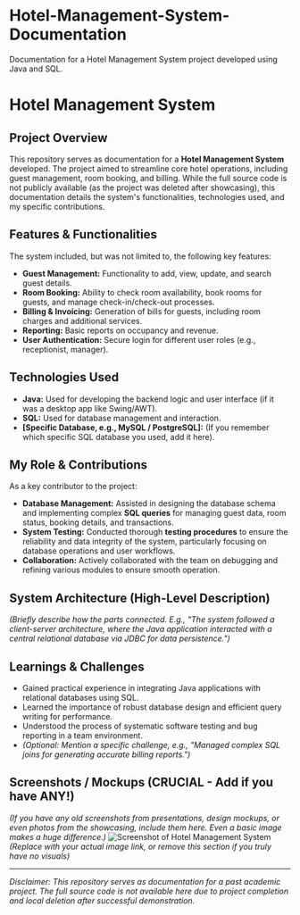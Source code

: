 # Hotel-Management-System-Documentation
Documentation for a Hotel Management System project developed using Java and SQL.
# Hotel Management System

## Project Overview
This repository serves as documentation for a **Hotel Management System** developed. The project aimed to streamline core hotel operations, including guest management, room booking, and billing. While the full source code is not publicly available (as the project was deleted after showcasing), this documentation details the system's functionalities, technologies used, and my specific contributions.

## Features & Functionalities
The system included, but was not limited to, the following key features:
* **Guest Management:** Functionality to add, view, update, and search guest details.
* **Room Booking:** Ability to check room availability, book rooms for guests, and manage check-in/check-out processes.
* **Billing & Invoicing:** Generation of bills for guests, including room charges and additional services.
* **Reporting:** Basic reports on occupancy and revenue.
* **User Authentication:** Secure login for different user roles (e.g., receptionist, manager).

## Technologies Used
* **Java:** Used for developing the backend logic and user interface (if it was a desktop app like Swing/AWT).
* **SQL:** Used for database management and interaction.
* **[Specific Database, e.g., MySQL / PostgreSQL]:** (If you remember which specific SQL database you used, add it here).

## My Role & Contributions
As a key contributor to the project:
* **Database Management:** Assisted in designing the database schema and implementing complex **SQL queries** for managing guest data, room status, booking details, and transactions.
* **System Testing:** Conducted thorough **testing procedures** to ensure the reliability and data integrity of the system, particularly focusing on database operations and user workflows.
* **Collaboration:** Actively collaborated with the team on debugging and refining various modules to ensure smooth operation.

## System Architecture (High-Level Description)
*(Briefly describe how the parts connected. E.g., "The system followed a client-server architecture, where the Java application interacted with a central relational database via JDBC for data persistence.")*

## Learnings & Challenges
* Gained practical experience in integrating Java applications with relational databases using SQL.
* Learned the importance of robust database design and efficient query writing for performance.
* Understood the process of systematic software testing and bug reporting in a team environment.
* *(Optional: Mention a specific challenge, e.g., "Managed complex SQL joins for generating accurate billing reports.")*

## Screenshots / Mockups (CRUCIAL - Add if you have ANY!)
*(If you have any old screenshots from presentations, design mockups, or even photos from the showcasing, include them here. Even a basic image makes a huge difference.)*
![Screenshot of Hotel Management System](https://raw.githubusercontent.com/yourusername/Hotel-Management-System-Documentation/main/screenshot.png)
*(Replace with your actual image link, or remove this section if you truly have no visuals)*

---
*Disclaimer: This repository serves as documentation for a past academic project. The full source code is not available here due to project completion and local deletion after successful demonstration.*
